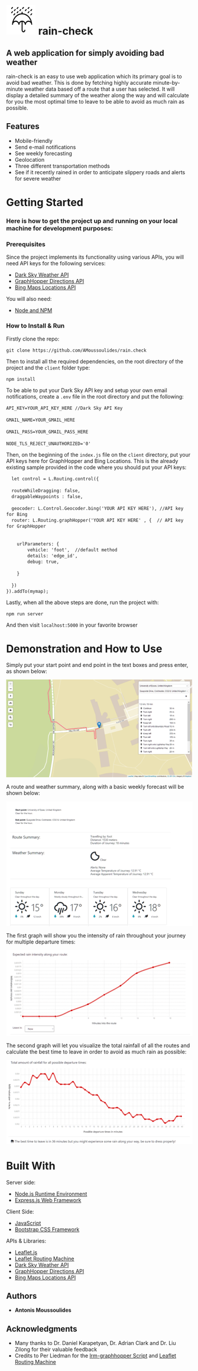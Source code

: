 # <img src="Screenshots/umbrella.png" width="80" height="80"> rain-check
## A web application for simply avoiding bad weather

rain-check is an easy to use web application which its primary goal is to avoid bad weather. This is done by fetching highly accurate minute-by-minute weather data based off a route that a user has selected. It will display a detailed summary of the weather along the way and will calculate for you the most optimal time to leave to be able to avoid as much rain as possible.

## Features 
* Mobile-friendly
* Send e-mail notifications
* See weekly forecasting
* Geolocation
* Three different transportation methods
* See if it recently rained in order to anticipate slippery roads and alerts for severe weather 


# Getting Started

### Here is how to get the project up and running on your local machine for development purposes:

### Prerequisites

Since the project implements its functionality using various APIs, you will need API keys for the following services: 

* [Dark Sky Weather API](https://darksky.net/dev)
* [GraphHopper Directions API](https://www.graphhopper.com/)
* [Bing Maps Locations API](https://docs.microsoft.com/en-us/bingmaps/rest-services/locations/)

You will also need:
* [Node and NPM](https://nodejs.org/en/)


### How to Install & Run


Firstly clone the repo:

```
git clone https://github.com/AMoussoulides/rain.check
```

Then to install all the required dependencies, on the root directory of the project and the  ``` client ``` folder type:

```
npm install
```


To be able to put your Dark Sky API key and setup your own email notifications, create a ```.env``` file in the root directory and put the following:
```
API_KEY=YOUR_API_KEY_HERE //Dark Sky API Key

GMAIL_NAME=YOUR_GMAIL_HERE

GMAIL_PASS=YOUR_GMAIL_PASS_HERE

NODE_TLS_REJECT_UNAUTHORIZED='0'
```
Then, on the beginning of the ```index.js``` file on the ```client``` directory, put your API keys here for GraphHopper and Bing Locations. This is the already existing sample provided in the code where you should put your API keys:

```
  let control = L.Routing.control({
 
  routeWhileDragging: false,
  draggableWaypoints : false,
  
  geocoder: L.Control.Geocoder.bing('YOUR API KEY HERE'), //API key for Bing
  router: L.Routing.graphHopper('YOUR API KEY HERE' , {  // API key for GraphHopper

    
    urlParameters: {
        vehicle: 'foot',  //default method
        details: 'edge_id',
        debug: true,
          
    } 
   
  })
}).addTo(mymap);
```
Lastly, when all the above steps are done, run the project with:
```
npm run server
```

And then visit ```localhost:5000``` in your favorite browser


# Demonstration and How to Use

Simply put your start point and end point in the text boxes and press enter, as shown below:

![ScreenShot](/Screenshots/map.png "Map")

A route and weather summary, along with a basic weekly forecast will be shown below: 

![ScreenShot](/Screenshots/summary.png "Summary")

The first graph will show you the intensity of rain throughout your journey for multiple departure times: 

![ScreenShot](/Screenshots/chart1new.gif "Chart1")

The second graph will let you visualize the total rainfall of all the routes and calculate the best time to leave in order to avoid as much rain as possible:

![ScreenShot](/Screenshots/chart2new.gif "Chart2")








# Built With
Server side:
* [Node.js Runtime Environment](https://nodejs.org/en/)
* [Express.js Web Framework](https://expressjs.com/)

Client Side:
* [JavaScript](https://www.javascript.com/)
* [Bootstrap CSS Framework](https://getbootstrap.com/)

APIs & Libraries:
* [Leaflet.js](https://leafletjs.com/)
* [Leaflet Routing Machine](https://www.liedman.net/leaflet-routing-machine/)
* [Dark Sky Weather API](https://darksky.net/dev)
* [GraphHopper Directions API](https://www.graphhopper.com/)
* [Bing Maps Locations API](https://docs.microsoft.com/en-us/bingmaps/rest-services/locations/)



## Authors

* **Antonis Moussoulides**



## Acknowledgments

* Many thanks to Dr. Daniel Karapetyan, Dr. Adrian Clark and Dr. Liu Zilong for their valuable feedback
* Credits to Per Liedman for the [lrm-graphhopper Script](https://www.liedman.net/leaflet-routing-machine/) and [Leaflet Routing Machine](https://www.liedman.net/leaflet-routing-machine/)
